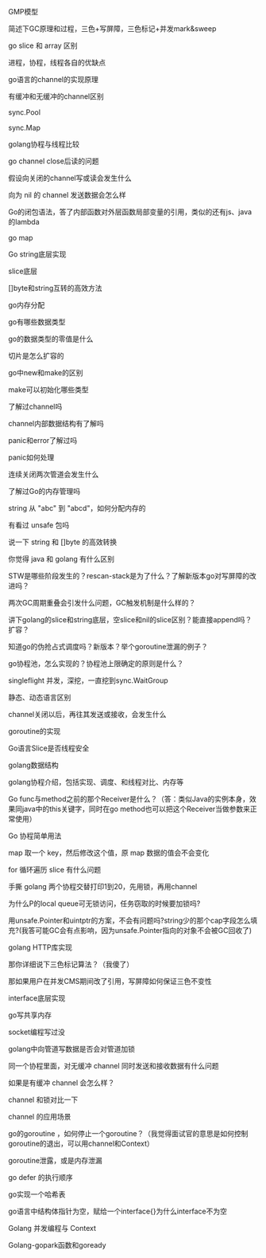 GMP模型

简述下GC原理和过程，三色+写屏障，三色标记+并发mark&sweep

go slice 和 array 区别

进程，协程，线程各自的优缺点

go语言的channel的实现原理

有缓冲和无缓冲的channel区别

sync.Pool

sync.Map

golang协程与线程比较

go channel close后读的问题

假设向关闭的channel写或读会发生什么

向为 nil 的 channel 发送数据会怎么样

Go的闭包语法，答了内部函数对外层函数局部变量的引用，类似的还有js、java的lambda

go map

Go string底层实现

slice底层

[]byte和string互转的高效方法

go内存分配

go有哪些数据类型

go的数据类型的零值是什么

切片是怎么扩容的

go中new和make的区别

make可以初始化哪些类型

了解过channel吗

channel内部数据结构有了解吗

panic和error了解过吗

panic如何处理

连续关闭两次管道会发生什么

了解过Go的内存管理吗

string 从 "abc" 到 "abcd"，如何分配内存的

有看过 unsafe 包吗

说一下 string 和 []byte 的高效转换

你觉得 java 和 golang 有什么区别

STW是哪些阶段发生的？rescan-stack是为了什么？了解新版本go对写屏障的改进吗？

两次GC周期重叠会引发什么问题，GC触发机制是什么样的？

讲下golang的slice和string底层，空slice和nil的slice区别？能直接append吗？扩容？

知道go的伪抢占式调度吗？新版本？举个goroutine泄漏的例子？

go协程池，怎么实现的？协程池上限确定的原则是什么？

singleflight 并发，深挖，一直挖到sync.WaitGroup

静态、动态语言区别

channel关闭以后，再往其发送或接收，会发生什么

goroutine的实现

Go语言Slice是否线程安全

golang数据结构

golang协程介绍，包括实现、调度、和线程对比、内存等

Go func与method之前的那个Receiver是什么？（答：类似Java的实例本身，效果同java中的this关键字，同时在go method也可以把这个Receiver当做参数来正常使用）

Go 协程简单用法

map 取一个 key，然后修改这个值，原 map 数据的值会不会变化

for 循环遍历 slice 有什么问题

手撕 golang 两个协程交替打印1到20，先用锁，再用channel

为什么P的local queue可无锁访问，任务窃取的时候要加锁吗?

用unsafe.Pointer和uintptr的方案，不会有问题吗?string少的那个cap字段怎么填充?(我答可能GC会有点影响，因为unsafe.Pointer指向的对象不会被GC回收了)

golang HTTP库实现

那你详细说下三色标记算法？（我傻了）

那如果用户在并发CMS期间改了引用，写屏障如何保证三色不变性

interface底层实现

go写共享内存

socket编程写过没

golang中向管道写数据是否会对管道加锁

同一个协程里面，对无缓冲 channel 同时发送和接收数据有什么问题

如果是有缓冲 channel 会怎么样？

channel 和锁对比一下

channel 的应用场景

go的goroutine ，如何停止一个goroutine？（我觉得面试官的意思是如何控制goroutine的退出，可以用channel和Context）

goroutine泄露，或是内存泄漏

go defer 的执行顺序

go实现一个哈希表

go语言中结构体指针为空，赋给一个interface{}为什么interface不为空

Golang 并发编程与 Context

Golang-gopark函数和goready

